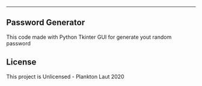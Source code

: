 
---
Password Generator
---

This code made with Python Tkinter GUI for generate yout random password


## License
This project is Unlicensed - Plankton Laut 2020
